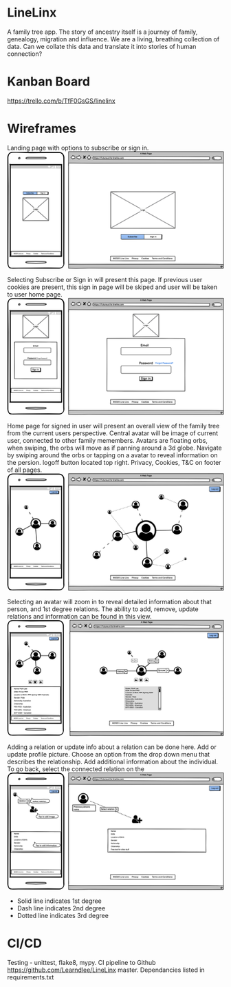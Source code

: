 # LineLinx
A family tree app. The story of ancestry itself is a journey of family, genealogy, migration and influence.
We are a living, breathing collection of data. Can we collate this data and translate it into stories of human connection?


# Kanban Board
https://trello.com/b/TfF0GsGS/linelinx

# Wireframes
Landing page with options to subscribe or sign in.
![landing](/docs/WireFrames/1.LandingPage.png)

Selecting Subscribe or Sign in will present this page. If previous user cookies are present, this sign in page will be skiped and user will be taken to user home page.
![Signin](/docs/WireFrames/2.SignIn.png)

Home page for signed in user will present an overall view of the family tree from the current users perspective. Central avatar will be image of current user, connected to other family memembers. Avatars are floating orbs, when swiping, the orbs will move as if panning around a 3d globe. Navigate by swiping around the orbs or tapping on a avatar to reveal information on the persion. logoff button located top right. Privacy, Cookies, T&C on footer of all pages.
![home](/docs/WireFrames/3.UserHome.png)

Selecting an avatar will zoom in to reveal detailed information about that person, and 1st degree relations. The ability to add, remove, update relations and information can be found in this view.
![detail](/docs/WireFrames/4.UserDetail.png)

Adding a relation or update info about a relation can be done here. Add or update profile picture. Choose an option from the drop down menu that describes the relationship. Add additional information about the individual.
To go back, select the connected relation on the 
![add](/docs/WireFrames/5.AddRelation.png)

* Solid line indicates 1st degree
* Dash line indicates 2nd degree
* Dotted line indicates 3rd degree

# CI/CD
Testing - unittest, flake8, mypy.
CI pipeline to Github https://github.com/Learndlee/LineLinx master.
Dependancies listed in requirements.txt